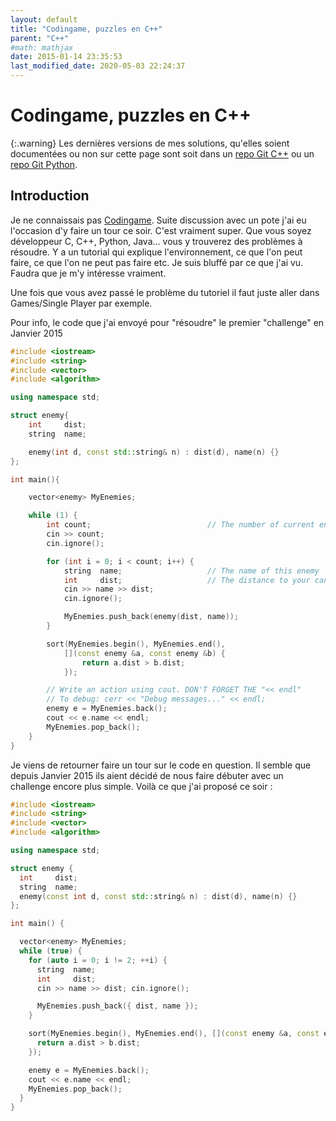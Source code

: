 ```yaml
---
layout: default
title: "Codingame, puzzles en C++"
parent: "C++"
#math: mathjax
date: 2015-01-14 23:35:53
last_modified_date: 2020-05-03 22:24:37
---
```


# Codingame, puzzles en C++

<!-- {:.warning}
Cet article commence à dater (2015). La plupart des informations à propos des algorithmes doivent être toujours correctes mais il y a sans doute eu des évolutions dans le mauvais sens du côté de Codingame. Par mauvais sens je veux dire : vous empêcher de développer chez vous à votre rythme puis coller votre solution quand VOUS le souhaitez. Vous obliger à ne coder que sur leur plateforme, ne plus vous permettre de récupérer les jeux d'entrainement et les solutions pour travailler en autonome... J'espère me tromper mais il sera intéressant d'y retrouner de temps à autre et de vérifier si ce que je dis se réalise (ou pas) 🤞  -->

{:.warning}
Les dernières versions de mes solutions, qu'elles soient documentées ou non sur cette page sont soit dans un [repo Git C++](https://github.com/40tude/codingame_cpp) ou un [repo Git Python](https://github.com/40tude/codingame_py). 





## Introduction
Je ne connaissais pas [Codingame](http://www.codingame.com/home). Suite discussion avec un pote j'ai eu l'occasion d'y faire un tour ce soir. C'est vraiment super. Que vous soyez développeur C, C++, Python, Java... vous y trouverez des problèmes à résoudre. Y a un tutorial qui explique l'environnement, ce que l'on peut faire, ce que l'on ne peut pas faire etc. Je suis bluffé par ce que j'ai vu. Faudra que je m'y intéresse vraiment.

Une fois que vous avez passé le problème du tutoriel il faut juste aller dans Games/Single Player par exemple.

Pour info, le code que j'ai envoyé pour "résoudre" le premier "challenge" en Janvier 2015

```cpp
#include <iostream>
#include <string>
#include <vector>
#include <algorithm>

using namespace std;

struct enemy{
    int     dist;
    string  name;

    enemy(int d, const std::string& n) : dist(d), name(n) {}
};

int main(){

    vector<enemy> MyEnemies;

    while (1) {
        int count;                          // The number of current enemy ships within range
        cin >> count;
        cin.ignore();

        for (int i = 0; i < count; i++) {
            string  name;                   // The name of this enemy
            int     dist;                   // The distance to your cannon of this enemy
            cin >> name >> dist;
            cin.ignore();

            MyEnemies.push_back(enemy(dist, name));
        }

        sort(MyEnemies.begin(), MyEnemies.end(),
            [](const enemy &a, const enemy &b) {
                return a.dist > b.dist;
            });

        // Write an action using cout. DON'T FORGET THE "<< endl"
        // To debug: cerr << "Debug messages..." << endl;
        enemy e = MyEnemies.back();
        cout << e.name << endl;
        MyEnemies.pop_back();
    }
}
```

Je viens de retourner faire un tour sur le code en question. Il semble que depuis Janvier 2015 ils aient décidé de nous faire débuter avec un challenge encore plus simple. Voilà ce que j'ai proposé ce soir :

```cpp
#include <iostream>
#include <string>
#include <vector>
#include <algorithm>

using namespace std;

struct enemy {
  int     dist;
  string  name;
  enemy(const int d, const std::string& n) : dist(d), name(n) {}
};

int main() {

  vector<enemy> MyEnemies;
  while (true) {
    for (auto i = 0; i != 2; ++i) {
      string  name;                                                             // The name of the enemy
      int     dist;                                                             // The distance to our cannon
      cin >> name >> dist; cin.ignore();

      MyEnemies.push_back({ dist, name });
    }

    sort(MyEnemies.begin(), MyEnemies.end(), [](const enemy &a, const enemy &b) {
      return a.dist > b.dist;
    });

    enemy e = MyEnemies.back();
    cout << e.name << endl;
    MyEnemies.pop_back();
  }
}
```

